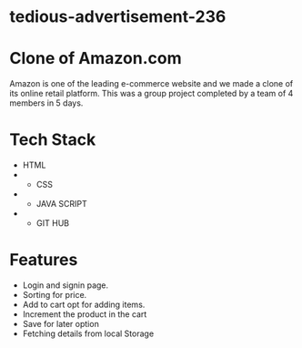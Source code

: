 # tedious-advertisement-236
# Clone of Amazon.com 
Amazon is one of the leading e-commerce website and we made a clone of its online retail platform. 
This was a group project completed by a team of 4 members in 5 days.  
# Tech Stack 
- HTML 
- - CSS 
- - JAVA SCRIPT 
- - GIT HUB  
# Features  
- Login and signin page. 
- Sorting for price. 
- Add to cart opt for adding items. 
- Increment the product in the cart 
- Save for later option
- Fetching details from local Storage
